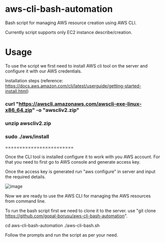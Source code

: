 # aws-cli-bash-automation
Bash script for managing AWS resource creation using AWS CLI.

Currently script supports only EC2 instance describe/creation.

# Usage

To use the script we first need to install AWS cli tool on the server and configure it with our AWS credentials.

Installation steps (reference: https://docs.aws.amazon.com/cli/latest/userguide/getting-started-install.html)

### curl "https://awscli.amazonaws.com/awscli-exe-linux-x86_64.zip" -o "awscliv2.zip"
### unzip awscliv2.zip
### sudo ./aws/install

========================

Once the CLI tool is installed configure it to work with you AWS account. For that you need to first go to AWS console and generate access key.

Once the access key is generated run "aws configure" in server and input the required details.

![image](https://github.com/user-attachments/assets/8e05970c-962b-481a-b563-252935f7269f)

Now we are ready to use the AWS CLI for managing the AWS resources from command line.

To run the bash script first we need to clone it to the server. use "git clone https://github.com/gopal-borusu/aws-cli-bash-automation".

cd aws-cli-bash-automation
./aws-cli-bash.sh

Follow the prompts and run the script as per your need.



